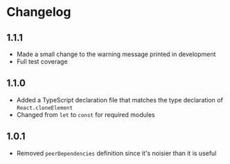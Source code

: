 # Changelog

## 1.1.1
- Made a small change to the warning message printed in development
- Full test coverage

## 1.1.0
- Added a TypeScript declaration file that matches the type declaration of `React.cloneElement`
- Changed from `let` to `const` for required modules

## 1.0.1
- Removed `peerDependencies` definition since it's noisier than it is useful

